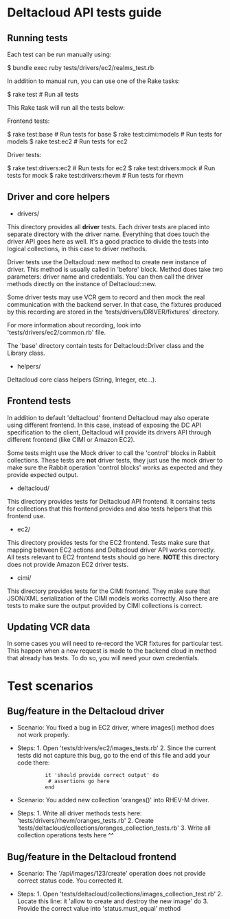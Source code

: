 Deltacloud API tests guide
==========================

Running tests
-----------------------

Each test can be run manually using:

$ bundle exec ruby tests/drivers/ec2/realms_test.rb

In addition to manual run, you can use one of the Rake tasks:

$ rake test                 # Run all tests

This Rake task will run all the tests below:

Frontend tests:

$ rake test:base            # Run tests for base
$ rake test:cimi:models     # Run tests for models
$ rake test:ec2             # Run tests for ec2

Driver tests:

$ rake test:drivers:ec2     # Run tests for ec2
$ rake test:drivers:mock    # Run tests for mock
$ rake test:drivers:rhevm   # Run tests for rhevm

Driver and core helpers
-----------------------

* drivers/

This directory provides all **driver** tests. Each driver tests are placed into
separate directory with the driver name.  Everything that does touch the driver
API goes here as well. It's a good practice to divide the tests into logical
collections, in this case to driver methods.

Driver tests use the Deltacloud::new method to create new instance of driver.
This method is usually called in 'before' block. Method does take two
parameters: driver name and credentials.  You can then call the driver methods
directly on the instance of Deltacloud::new.

Some driver tests may use VCR gem to record and then mock the real communication
with the backend server. In that case, the fixtures produced by this recording
are stored in the 'tests/drivers/DRIVER/fixtures' directory.

For more information about recording, look into 'tests/drivers/ec2/common.rb'
file.

The 'base' directory contain tests for Deltacloud::Driver class and the Library
class.

* helpers/

Deltacloud core class helpers (String, Integer, etc...).


Frontend tests
--------------------------------------

In addition to default 'deltacloud' frontend Deltacloud may also operate using
different frontend. In this case, instead of exposing the DC API specification
to the client, Deltacloud will provide its drivers API through different
frontend (like CIMI or Amazon EC2).

Some tests might use the Mock driver to call the 'control' blocks in Rabbit
collections.  These tests are **not** driver tests, they just use the mock
driver to make sure the Rabbit operation 'control blocks' works as expected and
they provide expected output.

* deltacloud/

This directory provides tests for Deltacloud API frontend. It contains tests
for collections that this frontend provides and also tests helpers that this
frontend use.

* ec2/

This directory provides tests for the EC2 frontend. Tests make sure that mapping
between EC2 actions and Deltacloud driver API works correctly. All tests
relevant to EC2 frontend tests should go here. **NOTE** this directory does not
provide Amazon EC2 driver tests.

* cimi/

This directory provides tests for the CIMI frontend. They make sure that
JSON/XML serialization of the CIMI models works correctly. Also there are tests
to make sure the output provided by CIMI collections is correct.


Updating VCR data
------------------

In some cases you will need to re-record the VCR fixtures for particular test.
This happen when a new request is made to the backend cloud in method that
already has tests. To do so, you will need your own credentials.


Test scenarios
=================

Bug/feature in the Deltacloud driver
---------------------------------

* Scenario: You fixed a bug in EC2 driver, where images() method does not work
            properly.

* Steps:    1. Open 'tests/drivers/ec2/images_tests.rb'
            2. Since the current tests did not capture this bug, go to the end
               of this file and add your code there:

               it 'should provide correct output' do
                # assertions go here
               end

* Scenario: You added new collection 'oranges()' into RHEV-M driver.

* Steps:    1. Write all driver methods tests here: 'tests/drivers/rhevm/oranges_tests.rb'
            2. Create 'tests/deltacloud/collections/oranges_collection_tests.rb'
            3. Write all collection operations tests here ^^


Bug/feature in the Deltacloud frontend
------------------------------------

* Scenario: The '/api/images/123/create' operation does not provide correct
            status code. You corrected it.

* Steps:    1. Open 'tests/deltacloud/collections/images_collection_test.rb'
            2. Locate this line:
               it 'allow to create and destroy the new image' do
            3. Provide the correct value into 'status.must_equal' method
